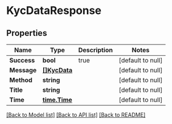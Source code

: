 # KycDataResponse

## Properties
Name | Type | Description | Notes
------------ | ------------- | ------------- | -------------
**Success** | **bool** | true | [default to null]
**Message** | [**[]KycData**](KYCData.md) |  | [default to null]
**Method** | **string** |  | [default to null]
**Title** | **string** |  | [default to null]
**Time** | [**time.Time**](time.Time.md) |  | [default to null]

[[Back to Model list]](../README.md#documentation-for-models) [[Back to API list]](../README.md#documentation-for-api-endpoints) [[Back to README]](../README.md)


